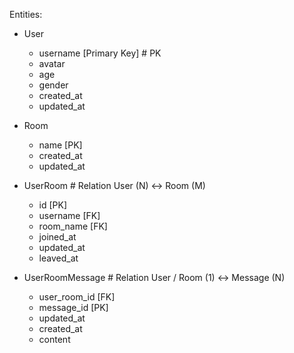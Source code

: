Entities:

- User
  - username [Primary Key]  # PK
  - avatar
  - age
  - gender
  - created_at
  - updated_at

- Room
  - name [PK]
  - created_at
  - updated_at

- UserRoom # Relation User (N) <-> Room (M)
  - id [PK]
  - username [FK]
  - room_name [FK]
  - joined_at
  - updated_at
  - leaved_at

- UserRoomMessage # Relation User / Room (1) <-> Message (N)
  - user_room_id [FK]
  - message_id [PK]
  - updated_at
  - created_at
  - content
